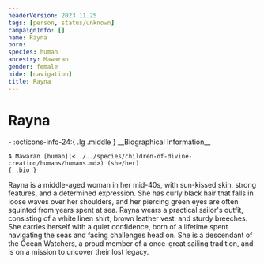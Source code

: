 ```yaml
---
headerVersion: 2023.11.25
tags: [person, status/unknown]
campaignInfo: []
name: Rayna
born:
species: human
ancestry: Mawaran
gender: female
hide: [navigation]
title: Rayna
---
```

# Rayna
<div class="grid cards ext-narrow-margin ext-one-column" markdown>
- :octicons-info-24:{ .lg .middle } __Biographical Information__

    A Mawaran [human](<../../species/children-of-divine-creation/humans/humans.md>) (she/her)  
    { .bio }

</div>


Rayna is a middle-aged woman in her mid-40s, with sun-kissed skin, strong features, and a determined expression. She has curly black hair that falls in loose waves over her shoulders, and her piercing green eyes are often squinted from years spent at sea. Rayna wears a practical sailor's outfit, consisting of a white linen shirt, brown leather vest, and sturdy breeches. She carries herself with a quiet confidence, born of a lifetime spent navigating the seas and facing challenges head on. She is a descendant of the Ocean Watchers, a proud member of a once-great sailing tradition, and is on a mission to uncover their lost legacy.
